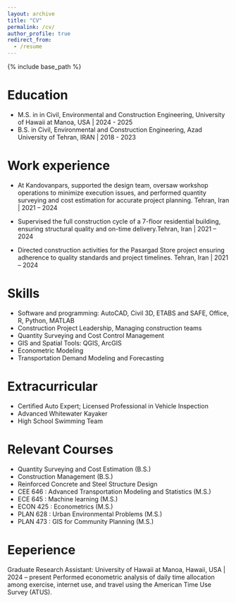 ```yaml
---
layout: archive
title: "CV"
permalink: /cv/
author_profile: true
redirect_from:
  - /resume
---
```


{% include base_path %}

Education
======
* M.S. in in Civil, Environmental and Construction Engineering, University of Hawaii at Manoa, USA | 2024 - 2025
* B.S. in Civil, Environmental and Construction Engineering, Azad University of Tehran, IRAN | 2018 - 2023

Work experience
======
*	At Kandovanpars, supported the design team, oversaw workshop operations to minimize execution issues, and performed quantity surveying and cost estimation for accurate project planning. Tehran, Iran | 2021 – 2024

* Supervised the full construction cycle of a 7-floor residential building, ensuring structural quality and on-time delivery.Tehran, Iran | 2021 – 2024

*	Directed construction activities for the Pasargad Store project ensuring adherence to quality standards and project timelines. Tehran, Iran | 2021 – 2024
  
Skills
======
*	Software and programming: AutoCAD, Civil 3D, ETABS and SAFE, Office, R, Python, MATLAB
*	Construction Project Leadership, Managing construction teams
*	Quantity Surveying and Cost Control Management 
*	GIS and Spatial Tools: QGIS, ArcGIS
*	Econometric Modeling 
*	Transportation Demand Modeling and Forecasting


Extracurricular
======
*	Certified Auto Expert; Licensed Professional in Vehicle Inspection
*	Advanced Whitewater Kayaker
*	High School Swimming Team
  

Relevant Courses
======
*	Quantity Surveying and Cost Estimation (B.S.)
*	Construction Management (B.S.)
*	Reinforced Concrete and Steel Structure Design
*	CEE 646 : Advanced Transportation Modeling and Statistics (M.S.)
*	ECE 645 : Machine learning (M.S.)
*	ECON 425 : Econometrics (M.S.)
*	PLAN 628 : Urban Environmental Problems (M.S.)
*	PLAN 473 : GIS for Community Planning (M.S.)

  
Eeperience
======
Graduate Research Assistant:
University of Hawaii at Manoa, Hawaii, USA | 2024 – present
Performed econometric analysis of daily time allocation among exercise, internet use, and travel using the American Time Use Survey (ATUS).

  

